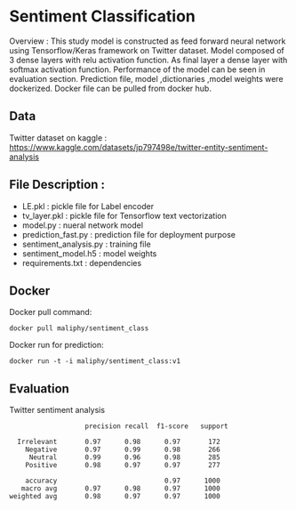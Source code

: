 # Sentiment Classification

Overview :
This study model is constructed as feed forward neural network
using  Tensorflow/Keras framework on Twitter dataset. Model composed of 3 dense layers 
with relu activation function. As final layer a dense layer with 
softmax activation function. 
Performance of the model can be seen in evaluation section.
Prediction file, model ,dictionaries ,model weights were dockerized. Docker file can be pulled from docker hub.

Data
----
Twitter dataset on kaggle : https://www.kaggle.com/datasets/jp797498e/twitter-entity-sentiment-analysis

File Description :
----
- LE.pkl : pickle file for Label encoder 
- tv_layer.pkl : pickle file for Tensorflow text vectorization
- model.py : nueral network model
- prediction_fast.py : prediction file for deployment purpose 
- sentiment_analysis.py : training file 
- sentiment_model.h5 : model weights 
- requirements.txt : dependencies 

Docker
----
Docker pull command:
```
docker pull maliphy/sentiment_class
```
Docker run for prediction:
```
docker run -t -i maliphy/sentiment_class:v1
```
Evaluation
----
Twitter sentiment analysis
```
                   precision recall  f1-score   support

  Irrelevant       0.97      0.98      0.97       172
    Negative       0.97      0.99      0.98       266
     Neutral       0.99      0.96      0.98       285
    Positive       0.98      0.97      0.97       277

    accuracy                           0.97      1000
   macro avg       0.97      0.98      0.97      1000
weighted avg       0.98      0.97      0.97      1000
```
